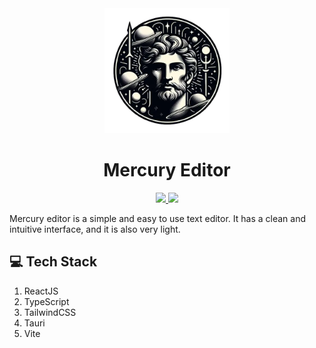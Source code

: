 <div align="center" >
  <img src="./public/logo.webp" width="200" height="200" />
  <h1>Mercury Editor</h1>
</div>

<div align="center">
  <a href="https://github.com/jnaraujo/mercury-editor/releases">
    <img src="https://img.shields.io/github/v/release/jnaraujo/mercury-editor?label=latest&style=flat-square">
    <img src="https://img.shields.io/github/downloads/jnaraujo/mercury-editor/total?color=000t&style=flat-square">
  </a>

</div>

Mercury editor is a simple and easy to use text editor. It has a clean and intuitive interface, and it is also very light.

## 💻 Tech Stack

1.  ReactJS
2.  TypeScript
3.  TailwindCSS
4.  Tauri
5.  Vite

